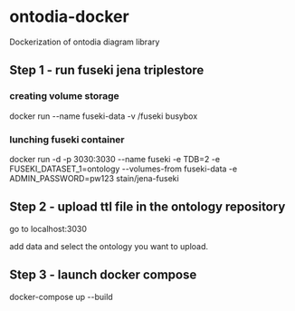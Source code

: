 # ontodia-docker
Dockerization of ontodia diagram library


## Step 1 - run fuseki jena triplestore

### creating volume storage 
docker run --name fuseki-data -v /fuseki busybox

### lunching fuseki container
docker run  -d -p 3030:3030 --name fuseki -e TDB=2 -e FUSEKI_DATASET_1=ontology --volumes-from fuseki-data -e ADMIN_PASSWORD=pw123 stain/jena-fuseki

## Step 2 - upload ttl file in the ontology repository
go to localhost:3030 

add data and select the ontology you want to upload.

## Step 3 - launch docker compose
docker-compose up --build
